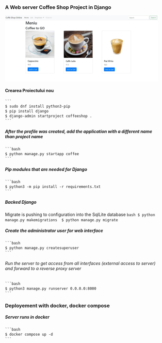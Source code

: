 ###  A Web server Coffee Shop Project in Django
![Django web page](coffeeshop/coffee/templates/menu.jpg)

#### Crearea Proiectului nou 
    ```
    $ sudo dnf install python3-pip 
    $ pip install django 
    $ django-admin startproject coffeeshop .
    ```

##### After the profile was created, add the application with a different name than project name
    ```bash 
    $ python manage.py startapp coffee
    ```
    
##### Pip modules that are needed for Django
    ```bash
    $ python3 -m pip install -r requirements.txt
    ```

##### Backed Django
Migrate is pushing to configuration into the SqlLite database
    ```bash
    $ python manage.py makemigrations 
    $ python manage.py migrate
    ```

##### Create the administrator user for web interface
    ```bash
    $ python manage.py createsuperuser
    ```

###### Run the server to get access from all interfaces (external access to server) and forward to a reverse proxy server  
    ```bash 
    $ python3 manage.py runserver 0.0.0.0:8000
    ```
### Deployement with docker, docker compose   
##### Server runs in docker
    ```bash 
    $ docker compose up -d
    ```
